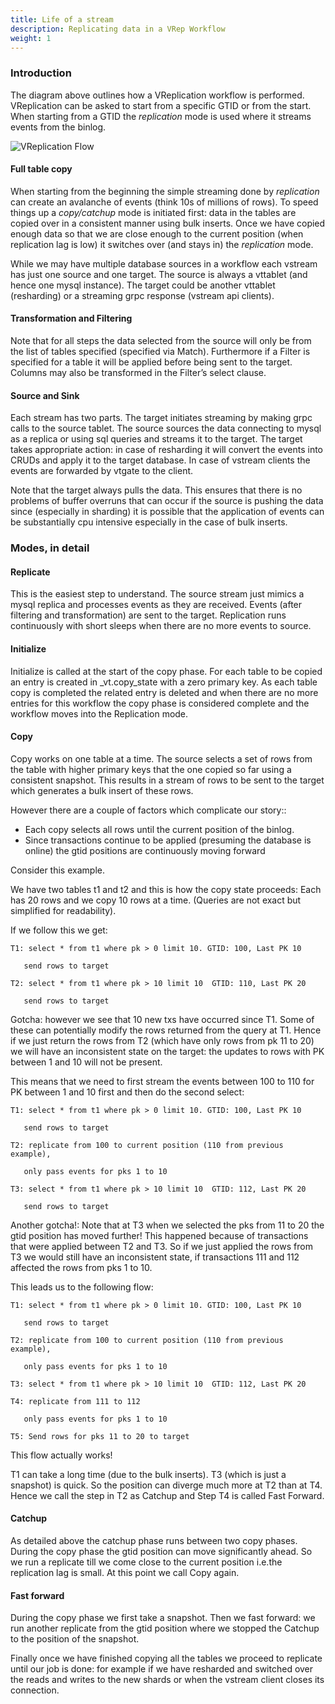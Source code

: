 ```yaml
---
title: Life of a stream
description: Replicating data in a VRep Workflow
weight: 1
---
```


### Introduction

The diagram above outlines how a VReplication workflow is performed. VReplication can be asked to start from a specific GTID or from the start. When starting from a GTID the _replication_ mode is used where it streams events from the binlog.

![VReplication Flow](../img/VReplicationFlow.png)


#### Full table copy

When starting from the beginning the simple streaming done by _replication_ can create an avalanche of events (think 10s of millions of rows). To speed things up a _copy/catchup_ mode is initiated first: data in the tables are copied over in a consistent manner using bulk inserts. Once we have copied enough data so that we are close enough to the current position (when replication lag is low) it switches over (and stays in) the _replication_ mode.

While we may have multiple database sources in a workflow each vstream has just one source and one target. The source is always a vttablet (and hence one mysql instance). The target could be another vttablet (resharding) or a streaming grpc response (vstream api clients).

#### Transformation and Filtering

Note that for all steps the data selected from the source will only be from the list of tables specified (specified via Match). Furthermore if a Filter is specified for a table it will be applied before being sent to the target. Columns may also be transformed in the Filter’s select clause.

#### Source and Sink

Each stream has two parts. The target initiates streaming by making grpc calls to the source tablet. The source sources the data connecting to mysql as a replica or using sql queries and streams it to the target. The target takes appropriate action: in case of resharding it will convert the events into CRUDs and apply it to the target database. In case of vstream clients the events are forwarded by vtgate to the client.

Note that the target always pulls the data. This ensures that there is no problems of buffer overruns that can occur if the source is pushing the data since (especially in sharding) it is possible that the application of events can be substantially cpu intensive especially in the case of bulk inserts.

### Modes, in detail


#### Replicate

This is the easiest step to understand. The source stream just mimics a mysql replica and processes events as they are received. Events (after filtering and transformation) are sent to the target. Replication runs continuously with short sleeps when there are no more events to source.

#### Initialize

Initialize is called at the start of the copy phase. For each table to be copied an entry is created in \_vt.copy_state with a zero primary key. As each table copy is completed the related entry is deleted and when there are no more entries for this workflow the copy phase is considered complete and the workflow moves into the Replication mode.

#### Copy

Copy works on one table at a time. The source selects a set of rows from the table with higher primary keys that the one copied so far using a consistent snapshot. This results in a stream of rows to be sent to the target which generates a bulk insert of these rows.

However there are a couple of factors which complicate our story::

*   Each copy selects all rows until the current position of the binlog.
*   Since transactions continue to be applied (presuming the database is online) the gtid positions are continuously moving forward

Consider this example.

We have two tables t1 and t2 and this is how the copy state proceeds: Each has 20 rows and we copy 10 rows at a time.
(Queries are not exact but simplified for readability).

If we follow this we get:

```
T1: select * from t1 where pk > 0 limit 10. GTID: 100, Last PK 10

   send rows to target

T2: select * from t1 where pk > 10 limit 10  GTID: 110, Last PK 20

   send rows to target
```

Gotcha: however we see that 10 new txs have occurred since T1. Some of these can potentially modify the rows returned from the query at T1. Hence if we just return the rows from T2 (which have only rows from pk 11 to 20) we will have an inconsistent state on the target: the updates to rows with PK between 1 and 10 will not be present.

This means that we need to first stream the events between 100 to 110 for PK between 1 and 10 first and then do the second select:

```
T1: select * from t1 where pk > 0 limit 10. GTID: 100, Last PK 10

   send rows to target

T2: replicate from 100 to current position (110 from previous example),

   only pass events for pks 1 to 10

T3: select * from t1 where pk > 10 limit 10  GTID: 112, Last PK 20

   send rows to target
```

Another gotcha!: Note that at T3 when we selected the pks from 11 to 20 the gtid position has moved further! This happened because of transactions that were applied between T2 and T3. So if we just applied the rows from T3 we would still have an inconsistent state, if transactions 111 and 112 affected the rows from pks 1 to 10.

This leads us to the following flow:

```
T1: select * from t1 where pk > 0 limit 10. GTID: 100, Last PK 10

   send rows to target

T2: replicate from 100 to current position (110 from previous example),

   only pass events for pks 1 to 10

T3: select * from t1 where pk > 10 limit 10  GTID: 112, Last PK 20

T4: replicate from 111 to 112  

   only pass events for pks 1 to 10

T5: Send rows for pks 11 to 20 to target
```

This flow actually works!

T1 can take a long time (due to the bulk inserts). T3 (which is just a snapshot) is quick. So the position can diverge much more at T2 than at T4. Hence we call the step in T2 as Catchup and Step T4 is called Fast Forward.

#### Catchup

As detailed above the catchup phase runs between two copy phases. During the copy phase the gtid position can move significantly ahead. So we run a replicate till we come close to the current position i.e.the replication lag is small. At this point we call Copy again.

#### Fast forward

During the copy phase we first take a snapshot. Then we fast forward: we run another replicate from the gtid position where we stopped the Catchup to the position of the snapshot.

Finally once we have finished copying all the tables we proceed to replicate until our job is done: for example if we have resharded and switched over the reads and writes to the new shards or when the vstream client closes its connection.
